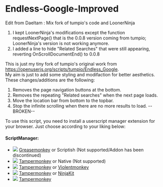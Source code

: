 # Endless-Google-Improved
Edit from Daeltam :
Mix fork of tumpio's code and LoonerNinja
1. I kept LoonerNinja's modifications except the function requestNextPage() that is the 0.0.8 version coming from tumpio; LoonerNinja's version is not working anymore.
2. I added a line to hide "Related Searches" that were still appearing, reverting OnScrollDocumentEnd() to 0.0.8

This is just my tiny fork of tumpio's original work from https://openuserjs.org/scripts/tumpio/Endless_Google.  
My aim is just to add some styling and modifaction for better aesthetics. These changes/additions are the following:
1. Removes the page navigation buttons at the bottom.
2. Removes the repeating "Related searches" when the next page loads.
3. Move the location bar from bottom to the topbar.
4. Stop the infinite scrolling when there are no more results to load. --BROKEN-- 

To use this script, you need to install a userscript manager extension for your browser. Just choose according to your liking below:

#### ScriptManager:
* ![](https://raw.githubusercontent.com/reek/anti-adblock-killer/gh-pages/images/firefox.png) [Greasemonkey](https://addons.mozilla.org/firefox/addon/greasemonkey/) or Scriptish (Not supported/Addon has been discontinued)
* ![](https://raw.githubusercontent.com/reek/anti-adblock-killer/gh-pages/images/chrome.png) [Tampermonkey](https://chrome.google.com/webstore/detail/tampermonkey/dhdgffkkebhmkfjojejmpbldmpobfkfo) or Native (Not supported)
* ![](https://raw.githubusercontent.com/reek/anti-adblock-killer/gh-pages/images/opera.png) [Tampermonkey](https://addons.opera.com/extensions/details/tampermonkey-beta/) or [Violentmonkey](https://addons.opera.com/extensions/details/violent-monkey/) 
* ![](https://raw.githubusercontent.com/reek/anti-adblock-killer/gh-pages/images/safari.png) [Tampermonkey](https://safari.tampermonkey.net/tampermonkey.safariextz) or [NinjaKit](https://github.com/os0x/NinjaKit)
* ![](https://raw.githubusercontent.com/reek/anti-adblock-killer/gh-pages/images/msedge.png) [Tampermonkey](https://www.microsoft.com/store/p/tampermonkey/9nblggh5162s)
